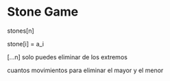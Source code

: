 # Stone Game

stones[n]

stone[i] = a_i

[...n]
solo puedes eliminar de los extremos

cuantos movimientos para eliminar el mayor y el menor